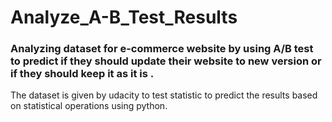 # Analyze_A-B_Test_Results

### Analyzing dataset for e-commerce website by using A/B test to predict if they should update their website to new version or if they should keep it as it is .

The dataset is given by udacity to test statistic to predict the results based on statistical operations using python.
